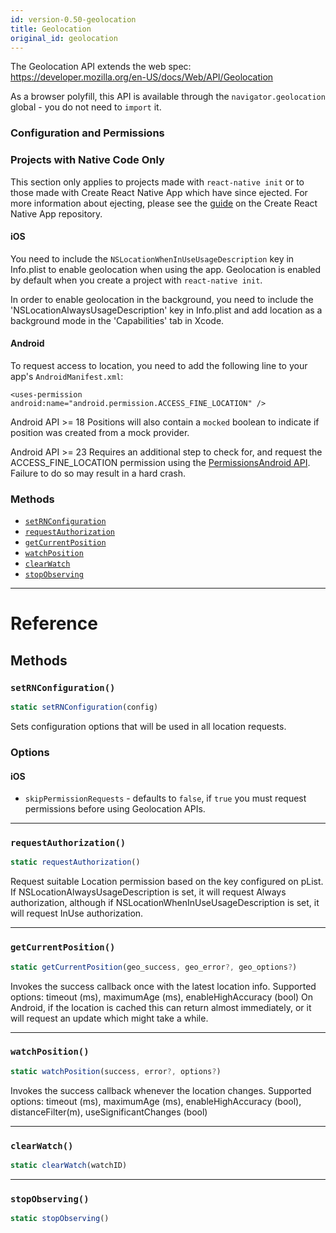 ```yaml
---
id: version-0.50-geolocation
title: Geolocation
original_id: geolocation
---
```


The Geolocation API extends the web spec:
https://developer.mozilla.org/en-US/docs/Web/API/Geolocation

As a browser polyfill, this API is available through the `navigator.geolocation`
global - you do not need to `import` it.

### Configuration and Permissions

<div class="banner-crna-ejected">
  <h3>Projects with Native Code Only</h3>
  <p>
    This section only applies to projects made with <code>react-native init</code>
    or to those made with Create React Native App which have since ejected. For
    more information about ejecting, please see
    the <a href="https://github.com/react-community/create-react-native-app/blob/master/EJECTING.md" target="_blank">guide</a> on
    the Create React Native App repository.
  </p>
</div>

#### iOS
You need to include the `NSLocationWhenInUseUsageDescription` key
in Info.plist to enable geolocation when using the app. Geolocation is
enabled by default when you create a project with `react-native init`.

In order to enable geolocation in the background, you need to include the
'NSLocationAlwaysUsageDescription' key in Info.plist and add location as
a background mode in the 'Capabilities' tab in Xcode.

#### Android
To request access to location, you need to add the following line to your
app's `AndroidManifest.xml`:

`<uses-permission android:name="android.permission.ACCESS_FINE_LOCATION" />`

Android API >= 18 Positions will also contain a `mocked` boolean to indicate if position
was created from a mock provider.

<p>
  Android API >= 23 Requires an additional step to check for, and request
  the ACCESS_FINE_LOCATION permission using
  the <a href="https://facebook.github.io/react-native/permissionsandroid.md" target="_blank">PermissionsAndroid API</a>.
  Failure to do so may result in a hard crash.
</p>


### Methods

- [`setRNConfiguration`](geolocation.md#setrnconfiguration)
- [`requestAuthorization`](geolocation.md#requestauthorization)
- [`getCurrentPosition`](geolocation.md#getcurrentposition)
- [`watchPosition`](geolocation.md#watchposition)
- [`clearWatch`](geolocation.md#clearwatch)
- [`stopObserving`](geolocation.md#stopobserving)




---

# Reference

## Methods

### `setRNConfiguration()`

```javascript
static setRNConfiguration(config)
```


Sets configuration options that will be used in all location requests.

### Options

#### iOS

- `skipPermissionRequests` - defaults to `false`, if `true` you must request permissions
before using Geolocation APIs.





---

### `requestAuthorization()`

```javascript
static requestAuthorization()
```


Request suitable Location permission based on the key configured on pList.
If NSLocationAlwaysUsageDescription is set, it will request Always authorization,
although if NSLocationWhenInUseUsageDescription is set, it will request InUse
authorization.




---

### `getCurrentPosition()`

```javascript
static getCurrentPosition(geo_success, geo_error?, geo_options?)
```


Invokes the success callback once with the latest location info.  Supported
options: timeout (ms), maximumAge (ms), enableHighAccuracy (bool)
On Android, if the location is cached this can return almost immediately,
or it will request an update which might take a while.




---

### `watchPosition()`

```javascript
static watchPosition(success, error?, options?)
```


Invokes the success callback whenever the location changes.  Supported
options: timeout (ms), maximumAge (ms), enableHighAccuracy (bool), distanceFilter(m), useSignificantChanges (bool)




---

### `clearWatch()`

```javascript
static clearWatch(watchID)
```



---

### `stopObserving()`

```javascript
static stopObserving()
```



